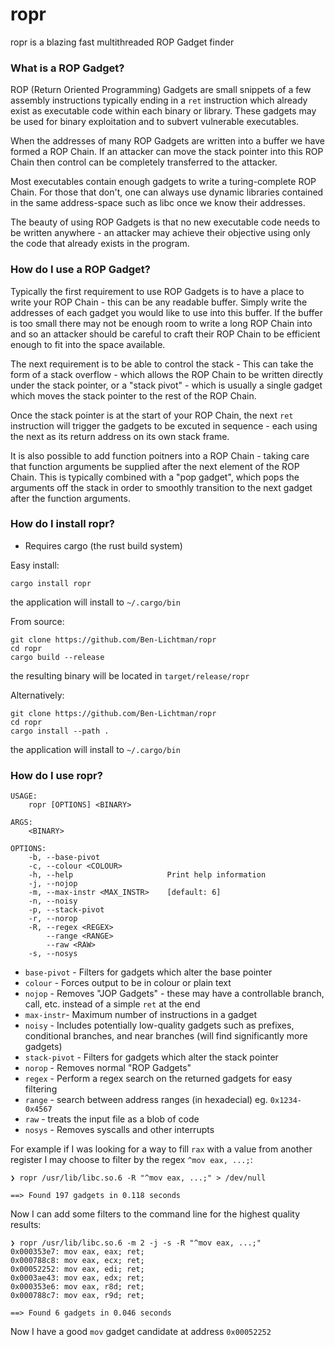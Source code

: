 # ropr

ropr is a blazing fast multithreaded ROP Gadget finder

### What is a ROP Gadget?

ROP (Return Oriented Programming) Gadgets are small snippets of a few assembly instructions typically ending in a `ret` instruction which already exist as executable code within each binary or library. These gadgets may be used for binary exploitation and to subvert vulnerable executables.

When the addresses of many ROP Gadgets are written into a buffer we have formed a ROP Chain. If an attacker can move the stack pointer into this ROP Chain then control can be completely transferred to the attacker.

Most executables contain enough gadgets to write a turing-complete ROP Chain. For those that don't, one can always use dynamic libraries contained in the same address-space such as libc once we know their addresses.

The beauty of using ROP Gadgets is that no new executable code needs to be written anywhere - an attacker may achieve their objective using only the code that already exists in the program.

### How do I use a ROP Gadget?

Typically the first requirement to use ROP Gadgets is to have a place to write your ROP Chain - this can be any readable buffer. Simply write the addresses of each gadget you would like to use into this buffer. If the buffer is too small there may not be enough room to write a long ROP Chain into and so an attacker should be careful to craft their ROP Chain to be efficient enough to fit into the space available.

The next requirement is to be able to control the stack - This can take the form of a stack overflow - which allows the ROP Chain to be written directly under the stack pointer, or a "stack pivot" - which is usually a single gadget which moves the stack pointer to the rest of the ROP Chain.

Once the stack pointer is at the start of your ROP Chain, the next `ret` instruction will trigger the gadgets to be excuted in sequence - each using the next as its return address on its own stack frame.

It is also possible to add function poitners into a ROP Chain - taking care that function arguments be supplied after the next element of the ROP Chain. This is typically combined with a "pop gadget", which pops the arguments off the stack in order to smoothly transition to the next gadget after the function arguments.

### How do I install ropr?

- Requires cargo (the rust build system)

Easy install:
```
cargo install ropr
```
the application will install to `~/.cargo/bin`

From source:
```
git clone https://github.com/Ben-Lichtman/ropr
cd ropr
cargo build --release
```
the resulting binary will be located in `target/release/ropr`

Alternatively:
```
git clone https://github.com/Ben-Lichtman/ropr
cd ropr
cargo install --path .
```
the application will install to `~/.cargo/bin`

### How do I use ropr?

```
USAGE:
    ropr [OPTIONS] <BINARY>

ARGS:
    <BINARY>    

OPTIONS:
    -b, --base-pivot               
    -c, --colour <COLOUR>          
    -h, --help                     Print help information
    -j, --nojop                    
    -m, --max-instr <MAX_INSTR>    [default: 6]
    -n, --noisy                    
    -p, --stack-pivot              
    -r, --norop                    
    -R, --regex <REGEX>            
        --range <RANGE>            
        --raw <RAW>                
    -s, --nosys 
```

- `base-pivot` - Filters for gadgets which alter the base pointer
- `colour` - Forces output to be in colour or plain text
- `nojop` - Removes "JOP Gadgets" - these may have a controllable branch, call, etc. instead of a simple `ret` at the end
- `max-instr`- Maximum number of instructions in a gadget
- `noisy` - Includes potentially low-quality gadgets such as prefixes, conditional branches, and near branches (will find significantly more gadgets)
- `stack-pivot` - Filters for gadgets which alter the stack pointer
- `norop` - Removes normal "ROP Gadgets"
- `regex` - Perform a regex search on the returned gadgets for easy filtering
- `range` - search between address ranges (in hexadecial) eg. `0x1234-0x4567`
- `raw` - treats the input file as a blob of code
- `nosys` - Removes syscalls and other interrupts

For example if I was looking for a way to fill `rax` with a value from another register I may choose to filter by the regex `^mov eax, ...;`:

```
❯ ropr /usr/lib/libc.so.6 -R "^mov eax, ...;" > /dev/null

==> Found 197 gadgets in 0.118 seconds
```

Now I can add some filters to the command line for the highest quality results:

```
❯ ropr /usr/lib/libc.so.6 -m 2 -j -s -R "^mov eax, ...;"
0x000353e7: mov eax, eax; ret;
0x000788c8: mov eax, ecx; ret;
0x00052252: mov eax, edi; ret;
0x0003ae43: mov eax, edx; ret;
0x000353e6: mov eax, r8d; ret;
0x000788c7: mov eax, r9d; ret;

==> Found 6 gadgets in 0.046 seconds
```

Now I have a good `mov` gadget candidate at address `0x00052252`
